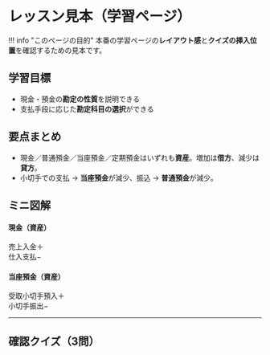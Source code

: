 # レッスン見本（学習ページ）

!!! info "このページの目的"
本番の学習ページの**レイアウト感**と**クイズの挿入位置**を確認するための見本です。

## 学習目標

- 現金・預金の**勘定の性質**を説明できる
- 支払手段に応じた**勘定科目の選択**ができる

## 要点まとめ

- 現金／普通預金／当座預金／定期預金はいずれも**資産**。増加は**借方**、減少は**貸方**。
- 小切手での支払 → **当座預金**が減少、振込 → **普通預金**が減少。

## ミニ図解

<div class="taccount">
  <div class="col">
    <h4>現金（資産）</h4>
    <div class="row"><span>売上入金</span><span>＋</span></div>
    <div class="row"><span>仕入支払</span><span>−</span></div>
  </div>
  <div class="col">
    <h4>当座預金（資産）</h4>
    <div class="row"><span>受取小切手預入</span><span>＋</span></div>
    <div class="row"><span>小切手振出</span><span>−</span></div>
  </div>
</div>

---

## 確認クイズ（3問）

<div id="quiz-proto"></div>

<script>
  loadQuiz('../quizzes/prototype.json','quiz-proto', {quizId:'proto'});
</script>
